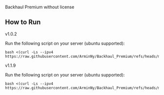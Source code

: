Backhaul Premium without license

## How to Run

v1.0.2

Run the following script on your server (ubuntu supported):
```
bash <(curl -Ls --ipv4 https://raw.githubusercontent.com/ArminNy/Backhaul_Premium/refs/heads/main/backhaul.sh)
```

v1.1.9

Run the following script on your server (ubuntu supported):
```
bash <(curl -Ls --ipv4 https://raw.githubusercontent.com/ArminNy/Backhaul_Premium/refs/heads/main/backhaul2.sh)
```


